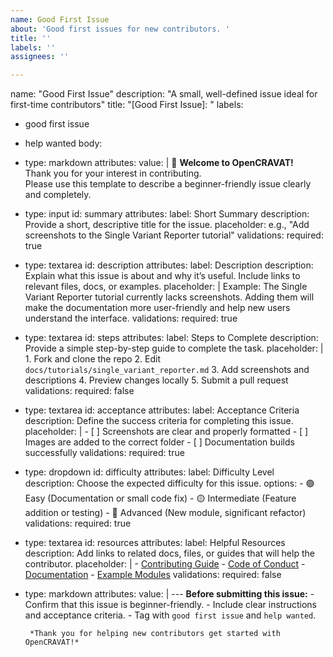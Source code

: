 ```yaml
---
name: Good First Issue
about: 'Good first issues for new contributors. '
title: ''
labels: ''
assignees: ''

---
```


name: "Good First Issue"
description: "A small, well-defined issue ideal for first-time contributors"
title: "[Good First Issue]: "
labels:
  - good first issue
  - help wanted
body:
  - type: markdown
    attributes:
      value: |
        👋 **Welcome to OpenCRAVAT!**  
        Thank you for your interest in contributing.  
        Please use this template to describe a beginner-friendly issue clearly and completely.

  - type: input
    id: summary
    attributes:
      label: Short Summary
      description: Provide a short, descriptive title for the issue.
      placeholder: e.g., "Add screenshots to the Single Variant Reporter tutorial"
    validations:
      required: true

  - type: textarea
    id: description
    attributes:
      label: Description
      description: Explain what this issue is about and why it’s useful. Include links to relevant files, docs, or examples.
      placeholder: |
        Example:
        The Single Variant Reporter tutorial currently lacks screenshots. 
        Adding them will make the documentation more user-friendly and help new users understand the interface.
    validations:
      required: true

  - type: textarea
    id: steps
    attributes:
      label: Steps to Complete
      description: Provide a simple step-by-step guide to complete the task.
      placeholder: |
        1. Fork and clone the repo
        2. Edit `docs/tutorials/single_variant_reporter.md`
        3. Add screenshots and descriptions
        4. Preview changes locally
        5. Submit a pull request
    validations:
      required: false

  - type: textarea
    id: acceptance
    attributes:
      label: Acceptance Criteria
      description: Define the success criteria for completing this issue.
      placeholder: |
        - [ ] Screenshots are clear and properly formatted
        - [ ] Images are added to the correct folder
        - [ ] Documentation builds successfully
    validations:
      required: true

  - type: dropdown
    id: difficulty
    attributes:
      label: Difficulty Level
      description: Choose the expected difficulty for this issue.
      options:
        - 🟢 Easy (Documentation or small code fix)
        - 🟡 Intermediate (Feature addition or testing)
        - 🔴 Advanced (New module, significant refactor)
    validations:
      required: true

  - type: textarea
    id: resources
    attributes:
      label: Helpful Resources
      description: Add links to related docs, files, or guides that will help the contributor.
      placeholder: |
        - [Contributing Guide](../CONTRIBUTING.md)
        - [Code of Conduct](../CODE_OF_CONDUCT.md)
        - [Documentation](https://open-cravat.readthedocs.io/)
        - [Example Modules](https://github.com/KarchinLab/open-cravat-modules)
    validations:
      required: false

  - type: markdown
    attributes:
      value: |
        ---
        **Before submitting this issue:**
        - Confirm that this issue is beginner-friendly.
        - Include clear instructions and acceptance criteria.
        - Tag with `good first issue` and `help wanted`.

         *Thank you for helping new contributors get started with OpenCRAVAT!*
